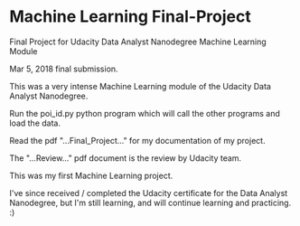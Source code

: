# Machine Learning Final-Project
Final Project for Udacity Data Analyst Nanodegree Machine Learning Module

Mar 5, 2018 final submission.

This was a very intense Machine Learning module of the Udacity Data Analyst Nanodegree.

Run the poi_id.py python program which will call the other programs and load the data.

Read the pdf "...Final_Project..." for my documentation of my project.

The "...Review..." pdf document is the review by Udacity team.

This was my first Machine Learning project. 

I've since received / completed the Udacity certificate for the Data Analyst Nanodegree, 
but I'm still learning, and will continue learning and practicing. :)

